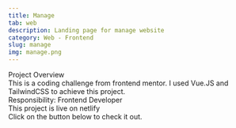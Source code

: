 ```yaml
---
title: Manage
tab: web
description: Landing page for manage website
category: Web - Frontend
slug: manage
img: manage.png
---
```


<div class="lg:p-4 pt-4 mb-4 text-pryColor font-bold text-2xl lg:text-4xl">
  Project Overview
</div>

<div class="lg:p-4 mb-4 leading-9">
This is a coding challenge from frontend mentor. I used Vue.JS and TailwindCSS to achieve this project.
<div class="pt-4 ">
 <span class = "text-pryColor font-bold"> Responsibility:</span> Frontend Developer
</div>
</div>

<div class=" pt-4 lg:p-4 mb-4 leading-9">
This project is live on netlify 
</div>

<div class="pt-4 lg:p-4 mb-4 leading-9">
Click on the button below to check it out.
</div>
<btn3 class ="mt-4" text="See More" href="https://happy-manage.netlify.app"> </btn3 >

